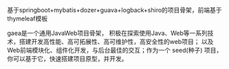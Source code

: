 基于springboot+mybatis+dozer+guava+logback+shiro的项目骨架，前端基于thymeleaf模板

gaea是一个通用JavaWeb项目骨架， 积极在探索使用Java、Web等一系列技术，搭建开发高性能、高可拓展性、高可维护性，高安全性的web项目； 以及Web前端模块化、组件化开发，与后台最佳的交互；作为一个 seed(种子) 项目，你可以基于它，快速搭建项目原型，并开发。
